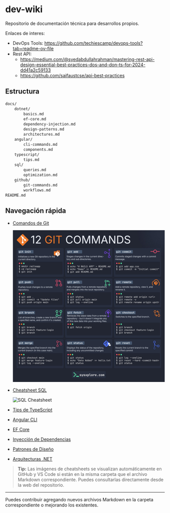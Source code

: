 # dev-wiki

Repositorio de documentación técnica para desarrollos propios.

Enlaces de interes:

- DevOps Tools: https://github.com/techiescamp/devops-tools?tab=readme-ov-file
- Rest API:
	- https://medium.com/@syedabdullahrahman/mastering-rest-api-design-essential-best-practices-dos-and-don-ts-for-2024-dd41a2c59133
   	- https://github.com/saifaustcse/api-best-practices


## Estructura

```
docs/
	dotnet/
		basics.md
		ef-core.md
		dependency-injection.md
		design-patterns.md
		architectures.md
	angular/
		cli-commands.md
		components.md
	typescript/
		tips.md
	sql/
		queries.md
		optimization.md
	github/
		git-commands.md
		workflows.md
README.md
```

## Navegación rápida

- [Comandos de Git](docs/github/git-commands.md)

  ![Git Cheatsheet](docs/github/git-cheatsheet.png)

- [Cheatsheet SQL](docs/sql/queries.md)

  ![SQL Cheatsheet](docs/sql/sql-cheatsheet.png)

- [Tips de TypeScript](docs/typescript/tips.md)
- [Angular CLI](docs/angular/cli-commands.md)
- [EF Core](docs/dotnet/ef-core.md)
- [Inyección de Dependencias](docs/dotnet/dependency-injection.md)
- [Patrones de Diseño](docs/dotnet/design-patterns.md)
- [Arquitecturas .NET](docs/dotnet/architectures.md)

> **Tip:** Las imágenes de cheatsheets se visualizan automáticamente en GitHub y VS Code si están en la misma carpeta que el archivo Markdown correspondiente. Puedes consultarlas directamente desde la web del repositorio.

---

Puedes contribuir agregando nuevos archivos Markdown en la carpeta correspondiente o mejorando los existentes.
